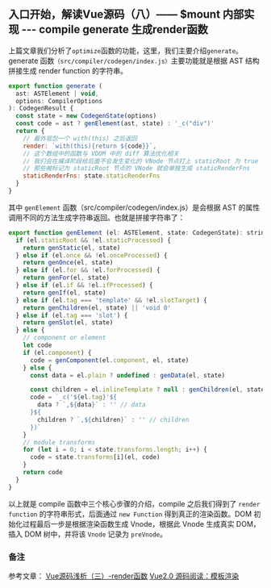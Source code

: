 ## 入口开始，解读Vue源码（八）—— $mount 内部实现 --- compile generate 生成render函数
上篇文章我们分析了```optimize```函数的功能，这里，我们主要介绍```generate```。 generate 函数```（src/compiler/codegen/index.js）```主要功能就是根据 AST 结构拼接生成 render function 的字符串。
```js
export function generate (
  ast: ASTElement | void,
  options: CompilerOptions
): CodegenResult {
  const state = new CodegenState(options)
  const code = ast ? genElement(ast, state) : '_c("div")'
  return {
    // 最外层包一个 with(this) 之后返回
    render: `with(this){return ${code}}`,
    // 这个数组中的函数与 VDOM 中的 diff 算法优化相关
    // 我们会在编译阶段给后面不会发生变化的 VNode 节点打上 staticRoot 为 true 的标
    // 那些被标记为 staticRoot 节点的 VNode 就会单独生成 staticRenderFns
    staticRenderFns: state.staticRenderFns
  }
}
```

其中 ```genElement``` 函数（src/compiler/codegen/index.js）是会根据 AST 的属性调用不同的方法生成字符串返回。也就是拼接字符串了：
```js
export function genElement (el: ASTElement, state: CodegenState): string {
  if (el.staticRoot && !el.staticProcessed) {
    return genStatic(el, state)
  } else if (el.once && !el.onceProcessed) {
    return genOnce(el, state)
  } else if (el.for && !el.forProcessed) {
    return genFor(el, state)
  } else if (el.if && !el.ifProcessed) {
    return genIf(el, state)
  } else if (el.tag === 'template' && !el.slotTarget) {
    return genChildren(el, state) || 'void 0'
  } else if (el.tag === 'slot') {
    return genSlot(el, state)
  } else {
    // component or element
    let code
    if (el.component) {
      code = genComponent(el.component, el, state)
    } else {
      const data = el.plain ? undefined : genData(el, state)

      const children = el.inlineTemplate ? null : genChildren(el, state, true)
      code = `_c('${el.tag}'${
        data ? `,${data}` : '' // data
      }${
        children ? `,${children}` : '' // children
      })`
    }
    // module transforms
    for (let i = 0; i < state.transforms.length; i++) {
      code = state.transforms[i](el, code)
    }
    return code
  }
}

```

以上就是 compile 函数中三个核心步骤的介绍，compile 之后我们得到了 ```render function``` 的字符串形式，后面通过 ```new Function``` 得到真正的渲染函数。DOM 初始化过程最后一步是根据渲染函数生成 Vnode，根据此 Vnode 生成真实 DOM，插入 DOM 树中，并将该 ```Vnode``` 记录为 ```preVnode```。


### 备注
参考文章：
[Vue源码浅析（三）-render函数](http://blog.cgsdream.org/2016/11/23/vue-source-analysis-3/)
[Vue2.0 源码阅读：模板渲染](https://zhouweicsu.github.io/blog/2017/04/21/vue-2-0-template/)

